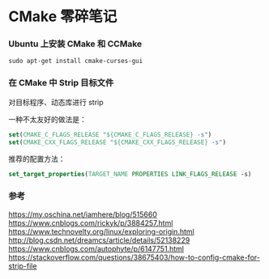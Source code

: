 # CMake 零碎笔记

### Ubuntu 上安装 CMake 和 CCMake

``` shell
sudo apt-get install cmake-curses-gui
```

### 在 CMake 中 Strip 目标文件

对目标程序、动态库进行 strip

一种不太友好的做法是：

``` cmake
set(CMAKE_C_FLAGS_RELEASE "${CMAKE_C_FLAGS_RELEASE} -s")
set(CMAKE_CXX_FLAGS_RELEASE "${CMAKE_CXX_FLAGS_RELEASE} -s")
```

推荐的配置方法：

``` cmake
set_target_properties(TARGET_NAME PROPERTIES LINK_FLAGS_RELEASE -s)
```

### 参考

https://my.oschina.net/iamhere/blog/515660
https://www.cnblogs.com/rickyk/p/3884257.html
https://www.technovelty.org/linux/exploring-origin.html
http://blog.csdn.net/dreamcs/article/details/52138229
https://www.cnblogs.com/autophyte/p/6147751.html
https://stackoverflow.com/questions/38675403/how-to-config-cmake-for-strip-file
